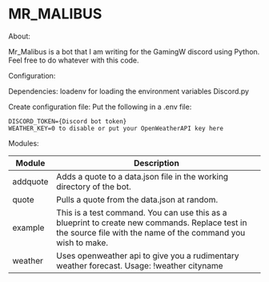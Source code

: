 # MR_MALIBUS


About:

Mr_Malibus is a bot that I am writing for the GamingW discord using Python.
Feel free to do whatever with this code.



Configuration:

Dependencies:
loadenv for loading the environment variables
Discord.py

Create configuration file:
Put the following in a .env file:
```
DISCORD_TOKEN={Discord bot token}
WEATHER_KEY=0 to disable or put your OpenWeatherAPI key here
```

Modules:

|  Module | Description   |
| ------------ | ------------ |
|  addquote  | Adds a quote to a data.json file in the working directory of the bot.    |
|  quote   | Pulls a quote from the data.json at random.  |
|  example  | This is a test command. You can use this as a blueprint to create new commands. Replace test in the source file with the name of the command you wish to make. |
| weather |  Uses openweather api to give you a rudimentary weather forecast. Usage: !weather cityname |




